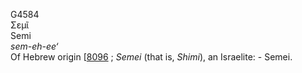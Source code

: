 <body>
  <p>G4584<br>  Σεμῖ  <br> Semi  <br><i>sem-eh-ee‘ </i><br>Of Hebrew origin [<a href="h8096.htm">8096</a> ; <i>Semei</i> (that is, <i>Shimi</i>), an Israelite: - Semei.<br></p>
 </body>
